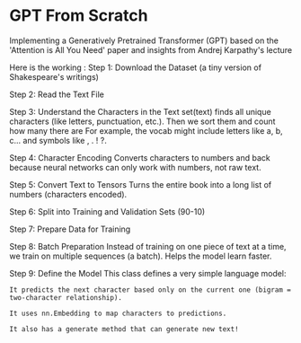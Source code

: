 # GPT From Scratch
Implementing a Generatively Pretrained Transformer (GPT) based on the 'Attention is All You Need' paper and insights from Andrej Karpathy's lecture


Here is the working :
Step 1: Download the Dataset (a tiny version of Shakespeare's writings)

Step 2: Read the Text File

Step 3: Understand the Characters in the Text
    set(text) finds all unique characters (like letters, punctuation, etc.).
    Then we sort them and count how many there are
    For example, the vocab might include letters like a, b, c... and symbols like , . ! ?.

Step 4: Character Encoding
    Converts characters to numbers and back because neural networks can only work with numbers, not raw text.

Step 5: Convert Text to Tensors
    Turns the entire book into a long list of numbers (characters encoded).

Step 6: Split into Training and Validation Sets (90-10)

Step 7: Prepare Data for Training

Step 8: Batch Preparation
    Instead of training on one piece of text at a time, we train on multiple sequences (a batch).
    Helps the model learn faster.

Step 9: Define the Model
    This class defines a very simple language model:

    It predicts the next character based only on the current one (bigram = two-character relationship).

    It uses nn.Embedding to map characters to predictions.

    It also has a generate method that can generate new text!

